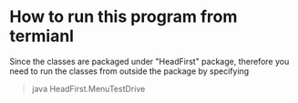 # How to run this program from termianl
Since the classes are packaged under "HeadFirst" package, therefore you need to run the classes from outside the package by specifying

>java HeadFirst.MenuTestDrive

